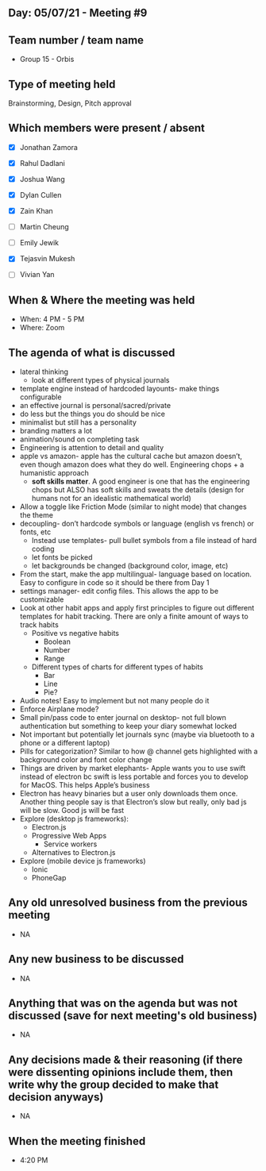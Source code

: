 ## Day: 05/07/21 - Meeting #9

## Team number / team name
- Group 15 - Orbis
## Type of meeting held
Brainstorming, Design, Pitch approval
## Which members were present / absent
- [x] Jonathan Zamora

- [x] Rahul Dadlani

- [x] Joshua Wang

- [x] Dylan Cullen

- [x] Zain Khan

- [ ] Martin Cheung

- [ ] Emily Jewik

- [x] Tejasvin Mukesh

- [ ] Vivian Yan
## When & Where the meeting was held
- When: 4 PM - 5 PM
- Where: Zoom
## The agenda of what is discussed
- lateral thinking
  - look at different types of physical journals
- template engine instead of hardcoded layounts- make things configurable
- an effective journal is personal/sacred/private
- do less but the things you do should be nice
- minimalist but still has a personality
- branding matters a lot
- animation/sound on completing task
- Engineering is attention to detail and quality
- apple vs amazon- apple has the cultural cache but amazon doesn’t, even though amazon does what they do well. Engineering chops + a humanistic approach
  - **soft skills matter**. A good engineer is one that has the engineering chops but ALSO has soft skills and sweats the details (design for humans not for an idealistic mathematical world)
- Allow a toggle like Friction Mode (similar to night mode) that changes the theme
- decoupling- don’t hardcode symbols or language (english vs french) or fonts, etc
  - Instead use templates- pull bullet symbols from a file instead of hard coding
  - let fonts be picked
  - let backgrounds be changed (background color, image, etc)
- From the start, make the app multilingual- language based on location. Easy to configure in code so it should be there from Day 1
- settings manager- edit config files. This allows the app to be customizable
- Look at other habit apps and apply first principles to figure out different templates for habit tracking. There are only a finite amount of ways to track habits
  - Positive vs negative habits
    - Boolean
    - Number
    - Range
  - Different types of charts for different types of habits
    - Bar
    - Line
    - Pie?
- Audio notes! Easy to implement but not many people do it
- Enforce Airplane mode?
- Small pin/pass code to enter journal on desktop- not full blown authentication but something to keep your diary somewhat locked
- Not important but potentially let journals sync (maybe via bluetooth to a phone or a different laptop)
- Pills for categorization? Similar to how @ channel gets highlighted with a background color and font color change
- Things are driven by market elephants- Apple wants you to use swift instead of electron bc swift is less portable and forces you to develop for MacOS. This helps Apple’s business
- Electron has heavy binaries but a user only downloads them once. Another thing people say is that Electron’s slow but really, only bad js will be slow. Good js will be fast
- Explore (desktop js frameworks):
  - Electron.js
  - Progressive Web Apps
    - Service workers
  - Alternatives to Electron.js
- Explore (mobile device js frameworks)
  - Ionic
  - PhoneGap
## Any old unresolved business from the previous meeting
- NA
## Any new business to be discussed
- NA
## Anything that was on the agenda but was not discussed (save for next meeting's old business)
- NA
## Any decisions made & their reasoning (if there were dissenting opinions include them, then write why the group decided to make that decision anyways)
- NA
## When the meeting finished
- 4:20 PM
